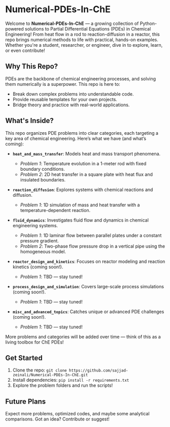 # Numerical-PDEs-In-ChE
Welcome to **Numerical-PDEs-In-ChE** — a growing collection of Python-powered solutions to Partial Differential Equations (PDEs) in Chemical Engineering! From heat flow in a rod to reaction-diffusion in a reactor, this repo brings numerical methods to life with practical, hands-on examples. Whether you're a student, researcher, or engineer, dive in to explore, learn, or even contribute!

## Why This Repo?
PDEs are the backbone of chemical engineering processes, and solving them numerically is a superpower. This repo is here to:
- Break down complex problems into understandable code.
- Provide reusable templates for your own projects.
- Bridge theory and practice with real-world applications.

## What's Inside?
This repo organizes PDE problems into clear categories, each targeting a key area of chemical engineering. Here’s what we have (and what’s coming):

- **`heat_and_mass_transfer`**: Models heat and mass transport phenomena.  
  - *Problem 1*: Temperature evolution in a 1-meter rod with fixed boundary conditions.  
  - *Problem 2*: 2D heat transfer in a square plate with heat flux and insulated boundaries.

- **`reaction_diffusion`**: Explores systems with chemical reactions and diffusion.  
  - *Problem 1*: 1D simulation of mass and heat transfer with a temperature-dependent reaction.

- **`fluid_dynamics`**: Investigates fluid flow and dynamics in chemical engineering systems.  
  - *Problem 1*: 1D laminar flow between parallel plates under a constant pressure gradient.  
  - *Problem 2*: Two-phase flow pressure drop in a vertical pipe using the homogeneous model.
  
- **`reactor_design_and_kinetics`**: Focuses on reactor modeling and reaction kinetics (coming soon!).  
  - *Problem 1*: TBD — stay tuned!

- **`process_design_and_simulation`**: Covers large-scale process simulations (coming soon!).  
  - *Problem 1*: TBD — stay tuned!

- **`misc_and_advanced_topics`**: Catches unique or advanced PDE challenges (coming soon!).  
  - *Problem 1*: TBD — stay tuned!

More problems and categories will be added over time — think of this as a living toolbox for ChE PDEs!

## Get Started
1. Clone the repo: `git clone https://github.com/sajjad-zeinali/Numerical-PDEs-In-ChE.git`
2. Install dependencies: `pip install -r requirements.txt`
3. Explore the problem folders and run the scripts!

## Future Plans
Expect more problems, optimized codes, and maybe some analytical comparisons. Got an idea? Contribute or suggest!